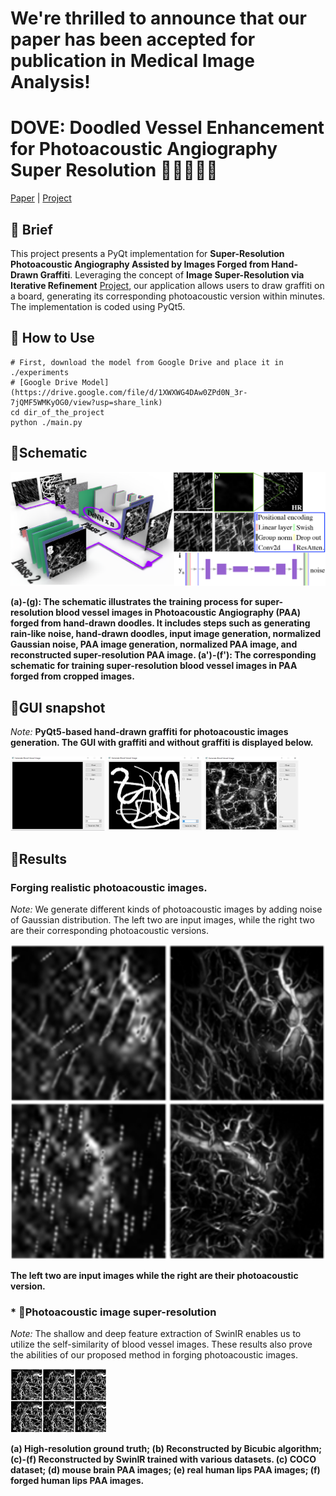 # We're thrilled to announce that our paper has been accepted for publication in Medical Image Analysis!
# DOVE: Doodled Vessel Enhancement for Photoacoustic Angiography Super Resolution 🚀🚀🚀🚀🚀


[Paper]( ) | [Project](https://github.com/yuanzhengthu/handDrawnPAAImages)

## 🚀 Brief
This project presents a PyQt implementation for **Super-Resolution Photoacoustic Angiography Assisted by Images Forged from Hand-Drawn Graffiti**. 
Leveraging the concept of **Image Super-Resolution via Iterative Refinement** [Project](https://iterative-refinement.github.io/), 
our application allows users to draw graffiti on a board, generating its corresponding photoacoustic version within minutes. 
The implementation is coded using PyQt5.

## 🚀 How to Use


```
# First, download the model from Google Drive and place it in ./experiments
# [Google Drive Model](https://drive.google.com/file/d/1XWXWG4DAw0ZPd0N_3r-7jQMF5WMKyOG0/view?usp=share_link)
cd dir_of_the_project
python ./main.py

```
## 🚀Schematic
<img src="./readme/fig000.png" alt="show" style="zoom:50%;" /> 

**(a)-(g): The schematic illustrates the training process for super-resolution blood vessel images in Photoacoustic Angiography (PAA) forged from hand-drawn doodles. It includes steps such as generating rain-like noise, hand-drawn doodles, input image generation, normalized Gaussian noise, PAA image generation, normalized PAA image, and reconstructed super-resolution PAA image. (a')-(f'): The corresponding schematic for training super-resolution blood vessel images in PAA forged from cropped images.**

## 🚀GUI snapshot
*Note:* **PyQt5-based hand-drawn graffiti for photoacoustic images generation. The GUI with graffiti and without graffiti is displayed below.**

<img src="./readme/fig00.png" alt="show" style="zoom:50%;" /> 
<img src="./readme/fig01.png" alt="show" style="zoom:50%;" /> 
<img src="./readme/fig02.png" alt="show" style="zoom:50%;" />

## 🚀Results
### Forging realistic photoacoustic images.
*Note:* We generate different kinds of photoacoustic images by adding noise of Gaussian distribution. 
The left two are input images, while the right two are their corresponding photoacoustic versions.


<img src="./readme/fig1.png" alt="show" style="zoom:200%;" /> 

**The left two are input images while the right are their photoacoustic version.**

### * 🚀Photoacoustic image super-resolution
*Note:* The shallow and deep feature extraction of SwinIR enables us to utilize the self-similarity of blood vessel images.
These results also prove the abilities of our proposed method in forging photoacoustic images.

<img src="./readme/fig2.png" alt="show" style="zoom:51%;" /> 

**(a) High-resolution ground truth; (b) Reconstructed by Bicubic algorithm; (c)-(f) Reconstructed by SwinIR trained with various datasets. (c) COCO dataset; (d) mouse brain PAA images; (e) real human lips PAA images; (f) forged human lips PAA images.**
